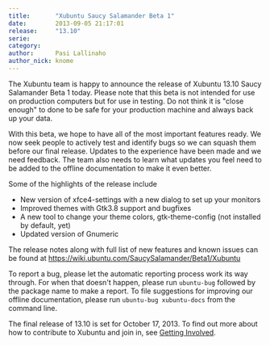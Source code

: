 ```yaml
---
title:       "Xubuntu Saucy Salamander Beta 1"
date:        2013-09-05 21:17:01
release:     "13.10"
serie:       
category:    
author:      Pasi Lallinaho
author_nick: knome
---
```


The Xubuntu team is happy to announce the release of Xubuntu 13.10 Saucy Salamander Beta 1 today. Please note that this beta is not intended for use on production computers but for use in testing. Do not think it is "close enough" to done to be safe for your production machine and always back up your data.

With this beta, we hope to have all of the most important features ready. We now seek people to actively test and identify bugs so we can squash them before our final release. Updates to the experience have been made and we need feedback. The team also needs to learn what updates you feel need to be added to the offline documentation to make it even better.

Some of the highlights of the release include

- New version of xfce4-settings with a new dialog to set up your monitors
- Improved themes with Gtk3.8 support and bugfixes
- A new tool to change your theme colors, gtk-theme-config (not installed by default, yet)
- Updated version of Gnumeric

The release notes along with full list of new features and known issues can be found at <https://wiki.ubuntu.com/SaucySalamander/Beta1/Xubuntu>

To report a bug, please let the automatic reporting process work its way through. For when that doesn't happen, please run `ubuntu-bug` followed by the package name to make a report. To file suggestions for improving our offline documentation, please run `ubuntu-bug xubuntu-docs` from the command line.

The final release of 13.10 is set for October 17, 2013. To find out more about how to contribute to Xubuntu and join in, see [Getting Involved](http://xubuntu.org/contribute/).
